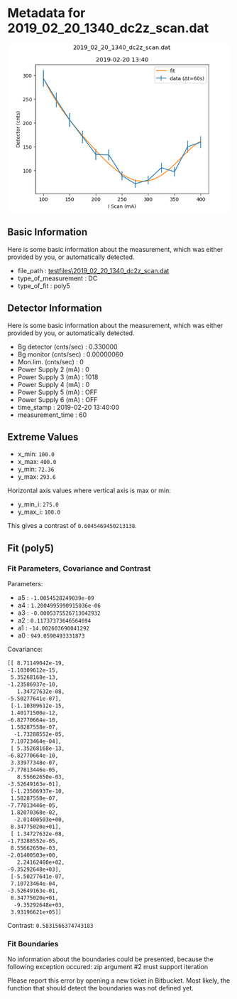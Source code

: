 # Metadata for 2019_02_20_1340_dc2z_scan.dat
![2019_02_20_1340_dc2z_scan.dat](./2019_02_20_1340_dc2z_scan.png "2019_02_20_1340_dc2z_scan.dat")
## Basic Information
Here is some basic information about the measurement, which was either provided by you, or automatically detected.

- file_path : [testfiles\2019_02_20_1340_dc2z_scan.dat](2019_02_20_1340_dc2z_scan.dat)
- type_of_measurement : DC
- type_of_fit : poly5
## Detector Information
Here is some basic information about the measurement, which was either provided by you, or automatically detected.

-  Bg detector (cnts/sec) : 0.330000
-  Bg monitor (cnts/sec) : 0.00000060
-  Mon.lim.  (cnts/sec) :   0
-  Power Supply 2 (mA) :  0
-  Power Supply 3 (mA) :  1018
-  Power Supply 4 (mA) :  0
-  Power Supply 5 (mA) :  OFF
-  Power Supply 6 (mA) :  OFF   
- time_stamp : 2019-02-20 13:40:00
- measurement_time : 60
## Extreme Values

- x_min: `100.0`
- x_max: `400.0`
- y_min: `72.36`
- y_max: `293.6`

Horizontal axis values where vertical axis is max or min:

- y_min_i: `275.0`
- y_max_i: `100.0`

This gives a contrast of `0.6045469450213138`.

## Fit (poly5)
### Fit Parameters, Covariance and Contrast
Parameters:

- a5 : `-1.0054528249039e-09`
- a4 : `1.2004995990915036e-06`
- a3 : `-0.0005375526713042932`
- a2 : `0.11737373646564694`
- a1 : `-14.002603690041292`
- a0 : `949.0590493331873`

Covariance:
```
[[ 8.71149042e-19, 
-1.10309612e-15, 
 5.35268168e-13, 
-1.23586937e-10,
   1.34727632e-08, 
-5.50277641e-07],
 [-1.10309612e-15, 
 1.40171500e-12, 
-6.82770664e-10, 
 1.58287558e-07,
  -1.73288552e-05, 
 7.10723464e-04],
 [ 5.35268168e-13, 
-6.82770664e-10, 
 3.33977348e-07, 
-7.77813446e-05,
   8.55662650e-03, 
-3.52649163e-01],
 [-1.23586937e-10, 
 1.58287558e-07, 
-7.77813446e-05, 
 1.82070368e-02,
  -2.01400503e+00, 
 8.34775020e+01],
 [ 1.34727632e-08, 
-1.73288552e-05, 
 8.55662650e-03, 
-2.01400503e+00,
   2.24162480e+02, 
-9.35292648e+03],
 [-5.50277641e-07, 
 7.10723464e-04, 
-3.52649163e-01, 
 8.34775020e+01,
  -9.35292648e+03, 
 3.93196621e+05]]
```

Contrast: `0.5831566374743183`
### Fit Boundaries

No information about the boundaries could be presented, because the following exception occured:
zip argument #2 must support iteration

Please report this error by opening a new ticket in Bitbucket. Most likely, the function that should detect the boundaries was not defined yet.
